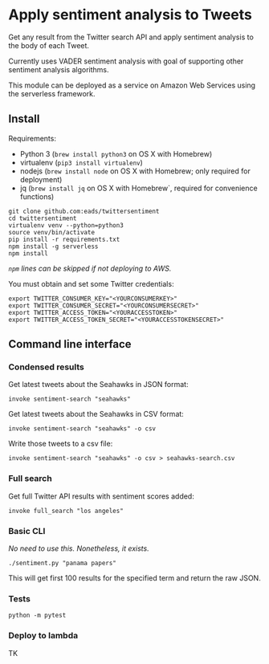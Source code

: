 # Apply sentiment analysis to Tweets

Get any result from the Twitter search API and apply sentiment analysis to the body of each Tweet.

Currently uses VADER sentiment analysis with goal of supporting other sentiment analysis algorithms.

This module can be deployed as a service on Amazon Web Services using the serverless framework.

## Install

Requirements:

* Python 3 (`brew install python3` on OS X with Homebrew)
* virtualenv (`pip3 install virtualenv`)
* nodejs (`brew install node` on OS X with Homebrew; only required for deployment)
* jq (`brew install jq` on OS X with Homebrew`, required for convenience functions)

```
git clone github.com:eads/twittersentiment
cd twittersentiment
virtualenv venv --python=python3
source venv/bin/activate
pip install -r requirements.txt
npm install -g serverless
npm install
```

_`npm` lines can be skipped if not deploying to AWS._

You must obtain and set some Twitter credentials:

```
export TWITTER_CONSUMER_KEY="<YOURCONSUMERKEY>"
export TWITTER_CONSUMER_SECRET="<YOURCONSUMERSECRET>"
export TWITTER_ACCESS_TOKEN="<YOURACCESSTOKEN>"
export TWITTER_ACCESS_TOKEN_SECRET="<YOURACCESSTOKENSECRET>"
```

## Command line interface

### Condensed results

Get latest tweets about the Seahawks in JSON format:

```
invoke sentiment-search "seahawks"
```

Get latest tweets about the Seahawks in CSV format:

```
invoke sentiment-search "seahawks" -o csv
```

Write those tweets to a csv file:

```
invoke sentiment-search "seahawks" -o csv > seahawks-search.csv
```

### Full search

Get full Twitter API results with sentiment scores added:

```
invoke full_search "los angeles"
```

### Basic CLI

_No need to use this. Nonetheless, it exists._

```
./sentiment.py "panama papers"
```

This will get first 100 results for the specified term and return the raw JSON.


### Tests

```
python -m pytest
```

### Deploy to lambda

TK
